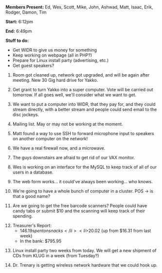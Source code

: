 <b>Members Present:</b> Ed, Wes, Scott, Mike, John, Ashwad, Matt, Isaac, Erik, Rodger, Damon, Tim </p><p>
<b>Start:</b> 6:12pm </p><p>
<b>End:</b> 6:49pm </p><p>
<b>Stuff to do:</b> <ul> <li>Get WIDR to give us money for something</li> <li>Keep working on webpage (all in PHP?)</li> <li>Prepare for Linux install party (advertising, etc.)</li> <li>Get guest speakers?</li> </ul> </p><p>
1. Room got cleaned up, network got upgraded, and will be again after meeting.  New 30 Gig hard drive for Yakko. </p><p>
2. Get grant to turn Yakko into a super computer.  Vote will be carried out tomorrow.  If all goes well, we'll consider what we want to get. </p><p>
3. We want to put a computer into WIDR, that they pay for, and they could stream directly, with a better stream and people could send email to the disc jockeys. </p><p>
4. Mailing list.  May or may not be working at the moment. </p><p>
5. Matt found a way to use SSH to forward microphone input to speakers on another computer on the network! </p><p>
6. We have a real firewall now, and a microwave. </p><p>
7. The guys downstairs are afraid to get rid of our VAX monitor. </p><p>
8. Wes is working on an interface for the MySQL to keep track of all of our users in a database. </p><p>
9. The web form works... it could've always been working... who knows. </p><p>
10. We're going to have a whole bunch of computer in a cluster.  POS -> is that a good name? </p><p>
11. Are we going to get the free barcode scanners?  People could have candy tabs or submit $10 and the scanning will keep track of their spending. </p><p>
12. Treasurer's Report: <ul> <li>$146.19 spent on snacks</li> <li>$20.02 (up from $16.31 from last week)</li> <li>In the bank: $795.95</li> </ul> </p><p>
13. Linux install party two weeks from today.  We will get a new shipment of CDs from KLUG in a week (from Tuesday?) </p><p>
14. Dr. Trenary is getting wireless network hardware that we could hook up. </p>

